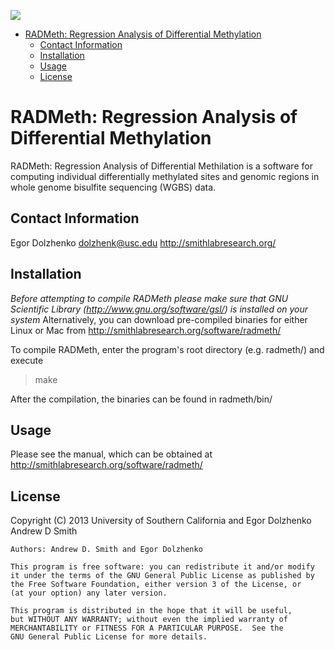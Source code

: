 <a href="https://zenhub.com"><img src="https://raw.githubusercontent.com/ZenHubIO/support/master/zenhub-badge.png"></a>
<!-- START doctoc generated TOC please keep comment here to allow auto update -->
<!-- DON'T EDIT THIS SECTION, INSTEAD RE-RUN doctoc TO UPDATE -->


- [RADMeth: Regression Analysis of Differential Methylation](#radmeth-regression-analysis-of-differential-methylation)
  - [Contact Information](#contact-information)
  - [Installation](#installation)
  - [Usage](#usage)
  - [License](#license)

<!-- END doctoc generated TOC please keep comment here to allow auto update -->

RADMeth: Regression Analysis of Differential Methylation
========================================================

RADMeth: Regression Analysis of Differential Methilation is a software for 
computing individual differentially methylated sites and genomic regions in 
whole genome bisulfite sequencing (WGBS) data.

Contact Information
-------------------

Egor Dolzhenko
dolzhenk@usc.edu
http://smithlabresearch.org/

Installation
------------
*Before attempting to compile RADMeth please make sure that GNU Scientific 
Library (http://www.gnu.org/software/gsl/) is installed on your system*
Alternatively, you can download pre-compiled binaries for either Linux or Mac 
from http://smithlabresearch.org/software/radmeth/

To compile RADMeth, enter the program's root directory (e.g. radmeth/) and  
execute

> make

After the compilation, the binaries can be found in radmeth/bin/

Usage
-----

Please see the manual, which can be obtained at 
http://smithlabresearch.org/software/radmeth/

License
-------
Copyright (C) 2013 University of Southern California and
               Egor Dolzhenko
               Andrew D Smith

    Authors: Andrew D. Smith and Egor Dolzhenko

    This program is free software: you can redistribute it and/or modify
    it under the terms of the GNU General Public License as published by
    the Free Software Foundation, either version 3 of the License, or
    (at your option) any later version.

    This program is distributed in the hope that it will be useful,
    but WITHOUT ANY WARRANTY; without even the implied warranty of
    MERCHANTABILITY or FITNESS FOR A PARTICULAR PURPOSE.  See the
    GNU General Public License for more details.
